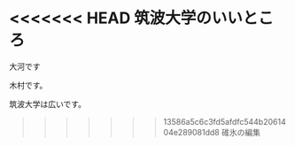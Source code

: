 <<<<<<< HEAD
筑波大学のいいところ
=======
大河です


木村です。


筑波大学は広いです。

>>>>>>> 13586a5c6c3fd5afdfc544b2061404e289081dd8
碓氷の編集